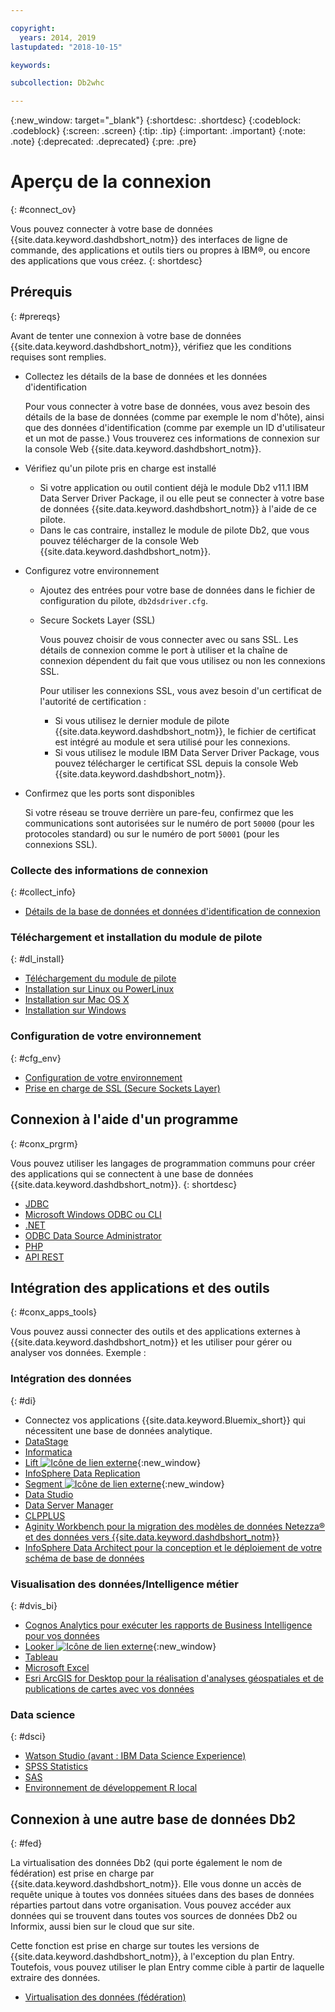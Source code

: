 ```yaml
---

copyright:
  years: 2014, 2019
lastupdated: "2018-10-15"

keywords:

subcollection: Db2whc

---
```


<!-- Attribute definitions --> 
{:new_window: target="_blank"}
{:shortdesc: .shortdesc}
{:codeblock: .codeblock}
{:screen: .screen}
{:tip: .tip}
{:important: .important}
{:note: .note}
{:deprecated: .deprecated}
{:pre: .pre}

# Aperçu de la connexion
{: #connect_ov}

Vous pouvez connecter à votre base de données {{site.data.keyword.dashdbshort_notm}} des interfaces de ligne de commande, des applications et outils tiers ou propres à IBM®, ou encore des applications que vous créez. 
{: shortdesc}

## Prérequis
{: #prereqs}

Avant de tenter une connexion à votre base de données {{site.data.keyword.dashdbshort_notm}}, vérifiez que les conditions requises sont remplies. 

- Collectez les détails de la base de données et les données d'identification

   Pour vous connecter à votre base de données, vous avez besoin des détails de la base de données (comme par exemple le nom d'hôte), ainsi que des données d'identification (comme par exemple un ID d'utilisateur et un mot de passe.) Vous trouverez ces informations de connexion sur la console Web {{site.data.keyword.dashdbshort_notm}}.

- Vérifiez qu'un pilote pris en charge est installé

   - Si votre application ou outil contient déjà le module Db2 v11.1 IBM Data Server Driver Package, il ou elle peut se connecter à votre base de données {{site.data.keyword.dashdbshort_notm}} à l'aide de ce pilote.
   - Dans le cas contraire, installez le module de pilote Db2, que vous pouvez télécharger de la console Web {{site.data.keyword.dashdbshort_notm}}.

- Configurez votre environnement

  - Ajoutez des entrées pour votre base de données dans le fichier de configuration du pilote, `db2dsdriver.cfg`.
  - Secure Sockets Layer (SSL)

    Vous pouvez choisir de vous connecter avec ou sans SSL. Les détails de connexion comme le port à utiliser et la chaîne de connexion dépendent du fait que vous utilisez ou non les connexions SSL.

    Pour utiliser les connexions SSL, vous avez besoin d'un certificat de l'autorité de certification :
    - Si vous utilisez le dernier module de pilote {{site.data.keyword.dashdbshort_notm}}, le fichier de certificat est intégré au module et sera utilisé pour les connexions.
    - Si vous utilisez le module IBM Data Server Driver Package, vous pouvez télécharger le certificat SSL depuis la console Web {{site.data.keyword.dashdbshort_notm}}.

- Confirmez que les ports sont disponibles

   Si votre réseau se trouve derrière un pare-feu, confirmez que les communications sont autorisées sur le numéro de port `50000` (pour les protocoles standard) ou sur le numéro de port `50001` (pour les connexions SSL).

<!-- Before you can connect to your {{site.data.keyword.dashdbshort_notm}} database, verify that you completed downloading and installing the necessary components on the prerequisites checklist: 

- [Prerequisites checklist](prereqs.html) -->

### Collecte des informations de connexion
{: #collect_info}

- [Détails de la base de données et données d'identification de connexion](/docs/services/Db2whc/connecting/credentials.html)

### Téléchargement et installation du module de pilote
{: #dl_install}

- [Téléchargement du module de pilote](/docs/services/Db2whc/connecting/driver_pkg.html)
- [Installation sur Linux ou PowerLinux](/docs/services/Db2whc/connecting/install_linux.html)
- [Installation sur Mac OS X](/docs/services/Db2whc/connecting/install_mac.html)
- [Installation sur Windows](/docs/services/Db2whc/connecting/install_win.html)

### Configuration de votre environnement
{: #cfg_env}

- [Configuration de votre environnement](/docs/services/Db2whc/connecting/driver_pkg_cfg.html)
- [Prise en charge de SSL (Secure Sockets Layer)](/docs/services/Db2whc/connecting/ssl.html)

## Connexion à l'aide d'un programme
{: #conx_prgrm}

Vous pouvez utiliser les langages de programmation communs pour créer des applications qui se connectent à une base de données {{site.data.keyword.dashdbshort_notm}}.
{: shortdesc}

- [JDBC](/docs/services/Db2whc/connecting/jdbc.html)
- [Microsoft Windows ODBC ou CLI](odbc_cli.html)
- [.NET](/docs/services/Db2whc/connecting/net_apps.html)
- [ODBC Data Source Administrator](/docs/services/Db2whc/connecting/odbc_data_source_admin.html)
- [PHP](/docs/services/Db2whc/connecting/php.html)
- [API REST](/docs/services/Db2whc/connecting/rest_api.html)
<!-- - [C++]() -->
<!-- - [Java]() -->
<!-- - [Node.js]() -->
<!-- - [Perl]() -->
<!-- - [Python]() -->

## Intégration des applications et des outils
{: #conx_apps_tools}

Vous pouvez aussi connecter des outils et des applications externes à {{site.data.keyword.dashdbshort_notm}}
et les utiliser pour gérer ou analyser vos données. Exemple :

### Intégration des données
{: #di}

- Connectez vos applications {{site.data.keyword.Bluemix_short}} qui nécessitent une base de données analytique.
- [DataStage](/docs/services/Db2whc/connecting/data.html#datastage)
- [Informatica](/docs/services/Db2whc/connecting/data.html#informatica)
- [Lift ![Icône de lien externe](../../../icons/launch-glyph.svg "Icône de lien externe")](https://lift.ng.bluemix.net/#docs){:new_window}
- [InfoSphere Data Replication](/docs/services/Db2whc/connecting/data.html#idr)
- [Segment ![Icône de lien externe](../../../icons/launch-glyph.svg "Icône de lien externe")](https://segment.com/docs/destinations/db2/){:new_window}
- [Data Studio](/docs/services/Db2whc/connecting/data.html#data_studio)
- [Data Server Manager](/docs/services/Db2whc/connecting/data.html#dsm)
- [CLPPLUS](/docs/services/Db2whc/connecting/data.html#clpplus)
- [Aginity Workbench pour la migration des modèles de données Netezza® et des données vers {{site.data.keyword.dashdbshort_notm}}](/docs/services/Db2whc/connecting/data.html#aginity_wb)
- [InfoSphere Data Architect pour la conception et le déploiement de votre schéma de base de données](/docs/services/Db2whc/connecting/data.html#ida)

### Visualisation des données/Intelligence métier
{: #dvis_bi}

- [Cognos Analytics pour exécuter les rapports de Business Intelligence pour vos données](/docs/services/Db2whc/connecting/vis_bi.html#cognos)
- [Looker ![Icône de lien externe](../../../icons/launch-glyph.svg "Icône de lien externe")](https://docs.looker.com/setup-and-management/connecting-to-db){:new_window}
- [Tableau](/docs/services/Db2whc/connecting/vis_bi.html#tableau)
- [Microsoft Excel](/docs/services/Db2whc/connecting/vis_bi.html#excel)
- [Esri ArcGIS for Desktop pour la réalisation d'analyses géospatiales et de publications de cartes avec vos données](/docs/services/Db2whc/connecting/vis_bi.html#esri_arcgis)

### Data science
{: #dsci}

- [Watson Studio (avant : IBM Data Science Experience)](/docs/services/Db2whc/connecting/data_sci.html#watson_studio)
- [SPSS Statistics](/docs/services/Db2whc/connecting/data_sci.html#spss_stats)
- [SAS](/docs/services/Db2whc/connecting/data_sci.html#sas)
- [Environnement de développement R local](/docs/services/Db2whc/connecting/data_sci.html#r_dev_env)

## Connexion à une autre base de données Db2
{: #fed}

La virtualisation des données Db2 (qui porte également le nom de fédération) est prise en charge par {{site.data.keyword.dashdbshort_notm}}. Elle vous donne un accès de requête unique à toutes vos données situées dans des bases de données réparties partout dans votre organisation. Vous pouvez accéder aux données qui se trouvent dans toutes vos sources de données Db2 ou Informix, aussi bien sur le cloud que sur site. 

Cette fonction est prise en charge sur toutes les versions de {{site.data.keyword.dashdbshort_notm}}, à l'exception du plan Entry. Toutefois, vous pouvez utiliser le plan Entry comme cible à partir de laquelle extraire des données.

- [Virtualisation des données (fédération)](/docs/services/Db2whc/federation.html)


